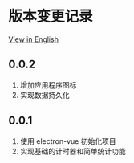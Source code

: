 # 版本变更记录

[View in English](./CHANGELOG.md)

## 0.0.2

1. 增加应用程序图标
1. 实现数据持久化

## 0.0.1

1. 使用 electron-vue 初始化项目
1. 实现基础的计时器和简单统计功能
